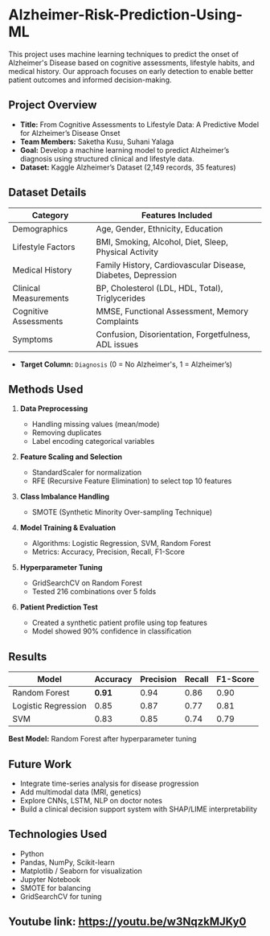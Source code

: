 # Alzheimer-Risk-Prediction-Using-ML
This project uses machine learning techniques to predict the onset of Alzheimer's Disease based on cognitive assessments, lifestyle habits, and medical history. Our approach focuses on early detection to enable better patient outcomes and informed decision-making.

##  Project Overview

- **Title:** From Cognitive Assessments to Lifestyle Data: A Predictive Model for Alzheimer’s Disease Onset
- **Team Members:** Saketha Kusu, Suhani Yalaga
- **Goal:** Develop a machine learning model to predict Alzheimer’s diagnosis using structured clinical and lifestyle data.
- **Dataset:** Kaggle Alzheimer’s Dataset (2,149 records, 35 features)

##  Dataset Details

| Category            | Features Included |
|---------------------|------------------|
| Demographics        | Age, Gender, Ethnicity, Education |
| Lifestyle Factors   | BMI, Smoking, Alcohol, Diet, Sleep, Physical Activity |
| Medical History     | Family History, Cardiovascular Disease, Diabetes, Depression |
| Clinical Measurements | BP, Cholesterol (LDL, HDL, Total), Triglycerides |
| Cognitive Assessments | MMSE, Functional Assessment, Memory Complaints |
| Symptoms            | Confusion, Disorientation, Forgetfulness, ADL issues |

- **Target Column:** `Diagnosis` (0 = No Alzheimer's, 1 = Alzheimer’s)
## Methods Used

1. **Data Preprocessing**
   - Handling missing values (mean/mode)
   - Removing duplicates
   - Label encoding categorical variables

2. **Feature Scaling and Selection**
   - StandardScaler for normalization
   - RFE (Recursive Feature Elimination) to select top 10 features

3. **Class Imbalance Handling**
   - SMOTE (Synthetic Minority Over-sampling Technique)

4. **Model Training & Evaluation**
   - Algorithms: Logistic Regression, SVM, Random Forest
   - Metrics: Accuracy, Precision, Recall, F1-Score

5. **Hyperparameter Tuning**
   - GridSearchCV on Random Forest
   - Tested 216 combinations over 5 folds

6. **Patient Prediction Test**
   - Created a synthetic patient profile using top features
   - Model showed 90% confidence in classification

## Results

| Model               | Accuracy | Precision | Recall | F1-Score |
|--------------------|----------|-----------|--------|----------|
| Random Forest       | **0.91** | 0.94      | 0.86   | 0.90     |
| Logistic Regression | 0.85     | 0.87      | 0.77   | 0.81     |
| SVM                 | 0.83     | 0.85      | 0.74   | 0.79     |

**Best Model:** Random Forest after hyperparameter tuning

##  Future Work

- Integrate time-series analysis for disease progression
- Add multimodal data (MRI, genetics)
- Explore CNNs, LSTM, NLP on doctor notes
- Build a clinical decision support system with SHAP/LIME interpretability

## Technologies Used

- Python
- Pandas, NumPy, Scikit-learn
- Matplotlib / Seaborn for visualization
- Jupyter Notebook
- SMOTE for balancing
- GridSearchCV for tuning

## Youtube link:  https://youtu.be/w3NqzkMJKy0
